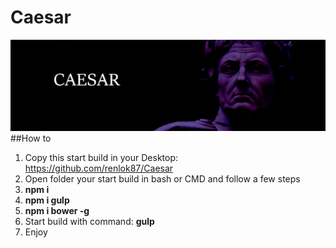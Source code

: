 # Caesar
![Альтернативный текст](https://github.com/renlok87/Caesar/blob/master/14-1440x564_c.png)
##How to <br>  

1. Copy this start build in your Desktop: <https://github.com/renlok87/Caesar>
2. Open folder your start build in bash or CMD and follow a few steps
3. **npm i**
3. **npm i gulp**
4. **npm i bower -g**
5. Start build with command: **gulp**
6. Enjoy
